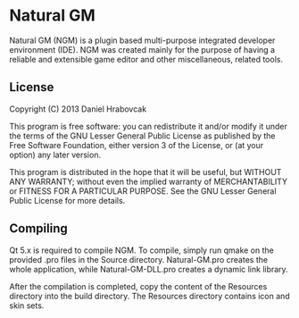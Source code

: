 Natural GM
==========
Natural GM (NGM) is a plugin based multi-purpose integrated developer
environment (IDE). NGM was created mainly for the purpose of having a reliable
and extensible game editor and other miscellaneous, related tools.

License
-------
Copyright (C) 2013 Daniel Hrabovcak

This program is free software: you can redistribute it and/or modify it under
the terms of the GNU Lesser General Public License as published by the Free
Software Foundation, either version 3 of the License, or (at your option) any
later version.

This program is distributed in the hope that it will be useful, but WITHOUT ANY
WARRANTY; without even the implied warranty of MERCHANTABILITY or FITNESS FOR A
PARTICULAR PURPOSE.  See the GNU Lesser General Public License for more details.

Compiling
---------
Qt 5.x is required to compile NGM. To compile, simply run qmake on the provided
.pro files in the Source directory. Natural-GM.pro creates the whole
application, while Natural-GM-DLL.pro creates a dynamic link library.

After the compilation is completed, copy the content of the Resources directory
into the build directory. The Resources directory contains icon and skin sets.
